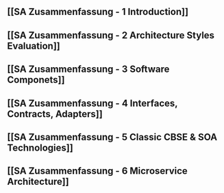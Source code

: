## [[SA Zusammenfassung - 1 Introduction]]

## [[SA Zusammenfassung - 2 Architecture Styles Evaluation]]

## [[SA Zusammenfassung - 3 Software Componets]]

## [[SA Zusammenfassung - 4 Interfaces, Contracts, Adapters]]

## [[SA Zusammenfassung - 5 Classic CBSE & SOA Technologies]]

## [[SA Zusammenfassung - 6 Microservice Architecture]]